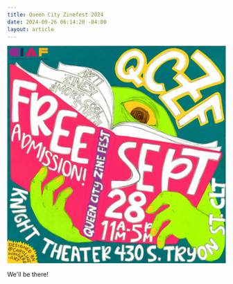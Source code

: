 ```yaml
---
title: Queen City Zinefest 2024
date: 2024-09-26 06:14:20 -04:00
layout: article
---
```


![](/assets/img/uploads/fall2024qczf-square-color-scaled.webp)

W﻿e'll be there!